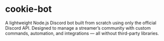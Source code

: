 # cookie-bot
A lightweight Node.js Discord bot built from scratch using only the official Discord API. Designed to manage a streamer’s community with custom commands, automation, and integrations — all without third-party libraries.
